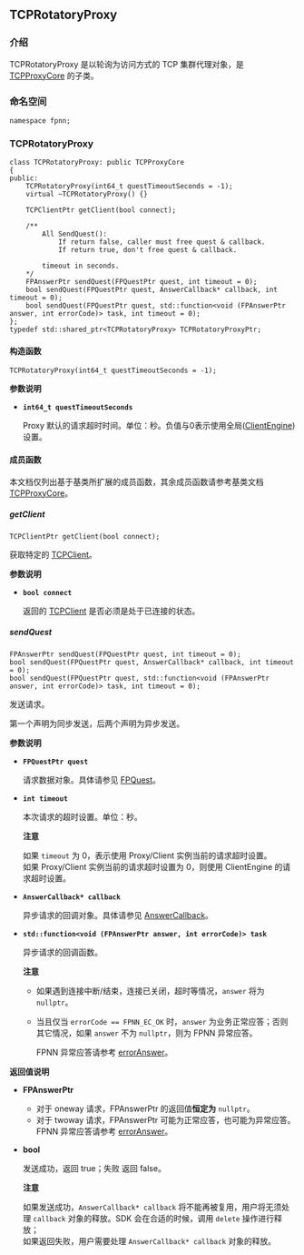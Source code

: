 ## TCPRotatoryProxy

### 介绍

TCPRotatoryProxy 是以轮询为访问方式的 TCP 集群代理对象，是 [TCPProxyCore](TCPProxyCore.md) 的子类。

### 命名空间

	namespace fpnn;

### TCPRotatoryProxy

	class TCPRotatoryProxy: public TCPProxyCore
	{
	public:
		TCPRotatoryProxy(int64_t questTimeoutSeconds = -1);
		virtual ~TCPRotatoryProxy() {}

		TCPClientPtr getClient(bool connect);

		/**
			All SendQuest():
				If return false, caller must free quest & callback.
				If return true, don't free quest & callback.

			timeout in seconds.
		*/
		FPAnswerPtr sendQuest(FPQuestPtr quest, int timeout = 0);
		bool sendQuest(FPQuestPtr quest, AnswerCallback* callback, int timeout = 0);
		bool sendQuest(FPQuestPtr quest, std::function<void (FPAnswerPtr answer, int errorCode)> task, int timeout = 0);
	};
	typedef std::shared_ptr<TCPRotatoryProxy> TCPRotatoryProxyPtr;

#### 构造函数

	TCPRotatoryProxy(int64_t questTimeoutSeconds = -1);

**参数说明**

* **`int64_t questTimeoutSeconds`**

	Proxy 默认的请求超时时间。单位：秒。负值与0表示使用全局([ClientEngine](../core/ClientEngine.md))设置。

#### 成员函数

本文档仅列出基于基类所扩展的成员函数，其余成员函数请参考基类文档 [TCPProxyCore](TCPProxyCore.md)。

##### getClient

	TCPClientPtr getClient(bool connect);

获取特定的 [TCPClient](../CORE/TCPClient.md)。

**参数说明**

* **`bool connect`**

	返回的 [TCPClient](../CORE/TCPClient.md) 是否必须是处于已连接的状态。

##### sendQuest

	FPAnswerPtr sendQuest(FPQuestPtr quest, int timeout = 0);
	bool sendQuest(FPQuestPtr quest, AnswerCallback* callback, int timeout = 0);
	bool sendQuest(FPQuestPtr quest, std::function<void (FPAnswerPtr answer, int errorCode)> task, int timeout = 0);

发送请求。

第一个声明为同步发送，后两个声明为异步发送。

**参数说明**

* **`FPQuestPtr quest`**

	请求数据对象。具体请参见 [FPQuest](../proto/FPQuest.md)。

* **`int timeout`**

	本次请求的超时设置。单位：秒。

	**注意**

	如果 `timeout` 为 0，表示使用 Proxy/Client 实例当前的请求超时设置。  
	如果 Proxy/Client 实例当前的请求超时设置为 0，则使用 ClientEngine 的请求超时设置。

* **`AnswerCallback* callback`**

	异步请求的回调对象。具体请参见 [AnswerCallback](../core/AnswerCallback.md)。

* **`std::function<void (FPAnswerPtr answer, int errorCode)> task`**

	异步请求的回调函数。

	**注意**

	+ 如果遇到连接中断/结束，连接已关闭，超时等情况，`answer` 将为 `nullptr`。
	+ 当且仅当 `errorCode == FPNN_EC_OK` 时，`answer` 为业务正常应答；否则其它情况，如果 `answer` 不为 `nullptr`，则为 FPNN 异常应答。

		FPNN 异常应答请参考 [errorAnswer](../proto/FPWriter.md#errorAnswer)。

**返回值说明**

* **FPAnswerPtr**

	+ 对于 oneway 请求，FPAnswerPtr 的返回值**恒定为** `nullptr`。
	+ 对于 twoway 请求，FPAnswerPtr 可能为正常应答，也可能为异常应答。FPNN 异常应答请参考 [errorAnswer](../proto/FPWriter.md#errorAnswer)。

* **bool**

	发送成功，返回 true；失败 返回 false。

	**注意**

	如果发送成功，`AnswerCallback* callback` 将不能再被复用，用户将无须处理 `callback` 对象的释放。SDK 会在合适的时候，调用 `delete` 操作进行释放；  
	如果返回失败，用户需要处理 `AnswerCallback* callback` 对象的释放。

